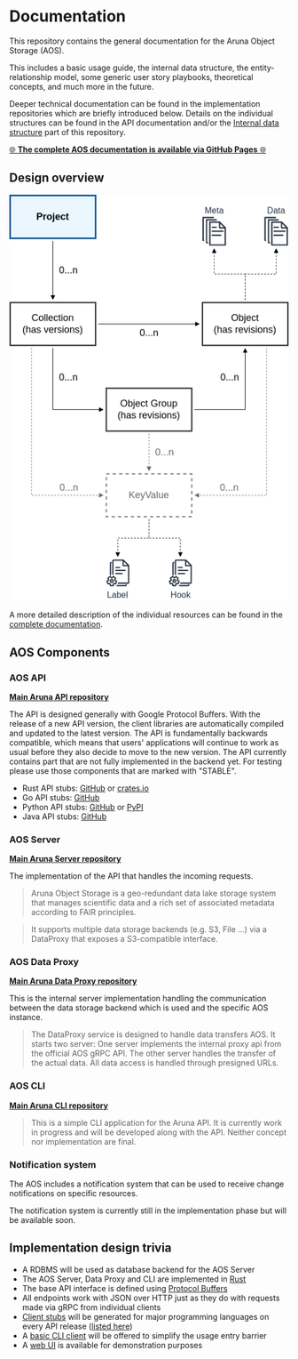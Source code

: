 # Documentation

This repository contains the general documentation for the Aruna Object Storage (AOS).

This includes a basic usage guide, the internal data structure, the entity-relationship model, some generic user story playbooks, theoretical concepts, and much more in the future.

Deeper technical documentation can be found in the implementation repositories which are briefly introduced below.
Details on the individual structures can be found in the API documentation and/or the [Internal data structure](https://ArunaStorage.github.io/Documentation/internal_data_structure/internal_data_structure/) part of this repository.

[🌐 **The complete AOS documentation is available via GitHub Pages** 🌐](https://ArunaStorage.github.io/Documentation)

## Design overview

<picture>
  <source media="(prefers-color-scheme: dark)" srcset="./docs/internal_data_structure/internal_data_structure.dark.png">
  <img alt="Diagram of the Aruna Object Storage " src="./docs/internal_data_structure/internal_data_structure.png">
</picture>

A more detailed description of the individual resources can be found in the [complete documentation](https://ArunaStorage.github.io/Documentation/internal_data_structure/internal_data_structure/).

## AOS Components

### **AOS API**

[**Main Aruna API repository**](https://github.com/ArunaStorage/ArunaAPI)

The API is designed generally with Google Protocol Buffers. With the release of a new API version, the client libraries are automatically compiled and updated to the latest version.
The API is fundamentally backwards compatible, which means that users' applications will continue to work as usual before they also decide to move to the new version.
The API currently contains part that are not fully implemented in the backend yet. For testing please use those components that are marked with "STABLE".

- Rust API stubs: [GitHub](https://github.com/ArunaStorage/rust-api) or [crates.io](https://crates.io/crates/aruna-rust-api)
- Go API stubs: [GitHub](https://github.com/ArunaStorage/go-api)
- Python API stubs: [GitHub](https://github.com/ArunaStorage/python-api) or [PyPI](https://pypi.org/project/Aruna-Python-API)
- Java API stubs: [GitHub](https://github.com/ArunaStorage/java-api)

### **AOS Server**

[**Main Aruna Server repository**](https://github.com/ArunaStorage/ArunaServer)

The implementation of the API that handles the incoming requests.

> Aruna Object Storage is a geo-redundant data lake storage system that manages scientific data 
> and a rich set of associated metadata according to FAIR principles.

> It supports multiple data storage backends (e.g. S3, File ...) via a DataProxy that exposes a S3-compatible interface.

### **AOS Data Proxy**

[**Main Aruna Data Proxy repository**](https://github.com/ArunaStorage/DataProxy)

This is the internal server implementation handling the communication between the data storage backend which is used and the specific AOS instance.

> The DataProxy service is designed to handle data transfers AOS. It starts two server: 
> One server implements the internal proxy api from the official AOS gRPC API.
> The other server handles the transfer of the actual data. All data access is handled through presigned URLs.

### **AOS CLI**

[**Main Aruna CLI repository**](https://github.com/ArunaStorage/ArunaCLI)

>This is a simple CLI application for the Aruna API. 
> It is currently work in progress and will be developed along with the API. Neither concept nor implementation are final.

### **Notification system**

The AOS includes a notification system that can be used to receive change notifications on specific resources.

The notification system is currently still in the implementation phase but will be available soon.

<!-- An example can be found here: [Notification Stream Example](#) -->

## Implementation design trivia

- A RDBMS will be used as database backend for the AOS Server
- The AOS Server, Data Proxy and CLI are implemented in [Rust](https://www.rust-lang.org/)
- The base API interface is defined using [Protocol Buffers](https://developers.google.com/protocol-buffers)
- All endpoints work with JSON over HTTP just as they do with requests made via gRPC from individual clients
- [Client stubs](#aos-api) will be generated for major programming languages on every API release ([listed here](#aos-api))
- A [basic CLI client](https://github.com/ArunaStorage/ArunaCLI) will be offered to simplify the usage entry barrier
- A [web UI](https://web.aruna.nfdi-dev.gi.denbi.de/ui/) is available for demonstration purposes
